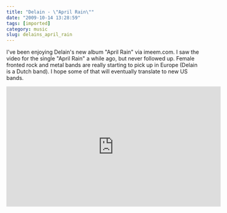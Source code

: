 ```yaml
---
title: "Delain - \"April Rain\""
date: "2009-10-14 13:28:59"
tags: [imported]
category: music
slug: delains_april_rain
---
```


I've been enjoying Delain's new album "April Rain" via imeem.com. I saw the video for the single "April Rain" a while ago, but never followed up. Female fronted rock and metal bands are really starting to pick up in Europe (Delain is a Dutch band). I hope some of that will eventually translate to new US bands.

<iframe width="560" height="315" src="https://www.youtube.com/embed/g-X-9UNu3Nw" frameborder="0" allowfullscreen></iframe>
